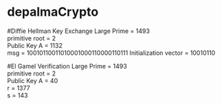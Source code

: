# depalmaCrypto
#Diffie Hellman Key Exchange
Large Prime = 1493  
primitive root = 2  
Public Key A = 1132  
msg = 10010110011010001000110000110111
Initialization vector = 10010110

#El Gamel Verification
Large Prime = 1493  
primitive root = 2  
Public Key A = 40  
r = 1377  
s = 143  
